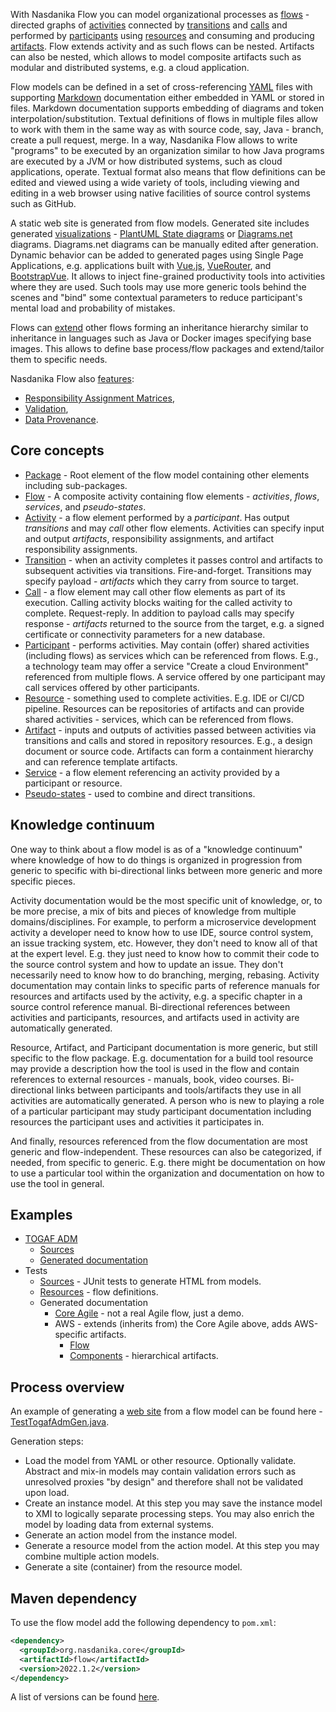 With Nasdanika Flow you can model organizational processes as [flows](Flow.html) - directed graphs of [activities](Activity.html) connected by [transitions](Transition.html)
and [calls](Call.html) and performed by [participants](Participant.html) using [resources](Resource.html) and consuming and producing [artifacts](Artifact.html).
Flow extends activity and as such flows can be nested. Artifacts can also be nested, which allows to model composite artifacts such as modular and distributed systems, e.g. a cloud application.

Flow models can be defined in a set of cross-referencing [YAML](https://en.wikipedia.org/wiki/YAML) files with supporting [Markdown](../exec/modules/model/content/Markdown.html) documentation either embedded in YAML or stored in files. 
Markdown documentation supports embedding of diagrams and token interpolation/substitution. Textual definitions of flows in multiple files allow to work with them in the same way as with source code, say, Java - branch, create a pull request, merge.
In a way, Nasdanika Flow allows to write "programs" to be executed by an organization similar to how Java programs are executed by a JVM or how distributed systems, such as cloud applications, operate. 
Textual format also means that flow definitions can be edited and viewed using a wide variety of tools, including viewing and editing in a web browser using native facilities of source control systems such as GitHub.

A static web site is generated from flow models. Generated site includes generated [visualizations](features/visualizations/index.html) - [PlantUML State diagrams](https://plantuml.com/state-diagram) or [Diagrams.net](https://diagrams.net/) diagrams.
Diagrams.net diagrams can be manually edited after generation. 
Dynamic behavior can be added to generated pages using Single Page Applications, e.g. applications built with [Vue.js](https://vuejs.org/), [VueRouter](https://router.vuejs.org/), and [BootstrapVue](https://bootstrap-vue.org/).
It allows to inject fine-grained productivity tools into activities where they are used.
Such tools may use more generic tools behind the scenes and "bind" some contextual parameters to reduce participant's mental load and probability of mistakes.

Flows can [extend](features/inheritance/index.html) other flows forming an inheritance hierarchy similar to inheritance in languages such as Java or Docker images specifying base images.
This allows to define base process/flow packages and extend/tailor them to specific needs.

Nasdanika Flow also [features](features.html):

* [Responsibility Assignment Matrices](features/raci/index.html), 
* [Validation](features/validations/index.html), 
* [Data Provenance](features/data-provenance/index.html).

## Core concepts

* [Package](Package.html) - Root element of the flow model containing other elements including sub-packages. 
* [Flow](Flow.html) - A composite activity containing flow elements - *activities*, *flows*, *services*, and *pseudo-states*.
* [Activity](Activity.html) - a flow element performed by a *participant*. Has output *transitions* and may *call* other flow elements. Activities can specify input and output *artifacts*, responsibility assignments, and artifact responsibility assignments.
* [Transition](Transition.html) - when an activity completes it passes control and artifacts to subsequent activities via transitions. Fire-and-forget. Transitions may specify payload - *artifacts* which they carry from source to target.
* [Call](Call.html) - a flow element may call other flow elements as part of its execution. Calling activity blocks waiting for the called activity to complete. Request-reply. In addition to payload calls may specify response - *artifacts* returned to the source from the target, e.g. a signed certificate or connectivity parameters for a new database.
* [Participant](Participant.html) - performs activities. May contain (offer) shared activities (including flows) as services which can be referenced from flows. E.g., a technology team may offer a service "Create a cloud Environment" referenced from multiple flows. A service offered by one participant may call services offered by other participants.
* [Resource](Resource.html) - something used to complete activities. E.g. IDE or Cl/CD pipeline. Resources can be repositories of artifacts and can provide shared activities - services, which can be referenced from flows. 
* [Artifact](Artifact.html) - inputs and outputs of activities passed between activities via transitions and calls and stored in repository resources. E.g., a design document or source code. Artifacts can form a containment hierarchy and can reference template artifacts.
* [Service](Service.html) - a flow element referencing an activity provided by a participant or resource.
* [Pseudo-states](PseudoState.html) - used to combine and direct transitions. 

## Knowledge continuum

One way to think about a flow model is as of a "knowledge continuum" where knowledge of how to do things is organized in progression from generic to specific with bi-directional links between more generic and more specific pieces.

Activity documentation would be the most specific unit of knowledge, or, to be more precise, a mix of bits and pieces of knowledge from multiple domains/disciplines. 
For example, to perform a microservice development activity a developer need to know how to use IDE, source control system, an issue tracking system, etc. 
However, they don't need to know all of that at the expert level. E.g. they just need to know how to commit their code to the source control system and how to update an issue. 
They don't necessarily need to know how to do branching, merging, rebasing. 
Activity documentation may contain links to specific parts of reference manuals for resources and artifacts used by the activity, e.g. a specific chapter in a source control reference manual.
Bi-directional references between activities and participants, resources, and artifacts used in activity are automatically generated.

Resource, Artifact, and Participant documentation is more generic, but still specific to the flow package.
E.g. documentation for a build tool resource may provide a description how the tool is used in the flow and contain references to external resources - manuals, book, video courses.
Bi-directional links between participants and tools/artifacts they use in all activities are automatically generated. 
A person who is new to playing a role of a particular participant may study participant documentation including resources the participant uses and activities it participates in.

And finally, resources referenced from the flow documentation are most generic and flow-independent. 
These resources can also be categorized, if needed, from specific to generic. 
E.g. there might be documentation on how to use a particular tool within the organization and documentation on how to use the tool in general.

## Examples

* [TOGAF ADM](../../../togaf/modules/adm/index.html) 
    * [Sources](https://github.com/Nasdanika/togaf/tree/main/adm)
    * [Generated documentation](https://docs.nasdanika.org/togaf/adm/activities/adm/index.html)
* Tests
    * [Sources](https://github.com/Nasdanika/html/tree/master/flow/src/test/java/org/nasdanika/html/flow/tests)  - JUnit tests to generate HTML from models.
    * [Resources](https://github.com/Nasdanika/html/tree/master/flow/src/test/resources/org/nasdanika/html/flow/tests) - flow definitions.
    * Generated documentation
        * [Core Agile](https://nasdanika.org/flow-demo/core/activities/development/index.html) - not a real Agile flow, just a demo.
        * AWS - extends (inherits from) the Core Agile above, adds AWS-specific artifacts.
            * [Flow](https://nasdanika.org/flow-demo/aws/activities/development/index.html)
            * [Components](https://nasdanika.org/flow-demo/aws/artifacts/aws/index.html) - hierarchical artifacts.
  
## Process overview   

An example of generating a [web site](https://docs.nasdanika.org/togaf/adm/activities/adm/index.html) from a flow model can be found here - [TestTogafAdmGen.java](https://github.com/Nasdanika/togaf/blob/main/adm/src/test/java/org/nasdanika/togaf/adm/tests/TestTogafAdmGen.java).

Generation steps:

* Load the model from YAML or other resource. Optionally validate. Abstract and mix-in models may contain validation errors such as unresolved proxies "by design" and therefore shall not be validated upon load.
* Create an instance model. At this step you may save the instance model to XMI to logically separate processing steps. You may also enrich the model by loading data from external systems.
* Generate an action model from the instance model.
* Generate a resource model from the action model. At this step you may combine multiple action models.
* Generate a site (container) from the resource model.
  
## Maven dependency

To use the flow model add the following dependency to ``pom.xml``:

```xml
<dependency>
  <groupId>org.nasdanika.core</groupId>
  <artifactId>flow</artifactId>
  <version>2022.1.2</version>
</dependency>
```

A list of versions can be found [here](https://search.maven.org/search?q=g:org.nasdanika.core%20AND%20a:flow).